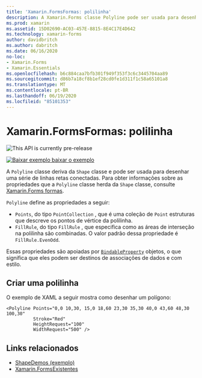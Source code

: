 ```yaml
---
title: 'Xamarin.FormsFormas: polilinha'
description: A Xamarin.Forms classe Polyline pode ser usada para desenhar uma série de linhas retas conectadas.
ms.prod: xamarin
ms.assetid: 15D02690-AC03-457E-8815-8E4C17E4D642
ms.technology: xamarin-forms
author: davidbritch
ms.author: dabritch
ms.date: 06/16/2020
no-loc:
- Xamarin.Forms
- Xamarin.Essentials
ms.openlocfilehash: b6c884caa7bfb301f949f353f3c6c3445704aa89
ms.sourcegitcommit: d86b7a18cf8b1ef28cd0fe1d311f1c58a65101a8
ms.translationtype: MT
ms.contentlocale: pt-BR
ms.lasthandoff: 06/19/2020
ms.locfileid: "85101353"
---
```

# <a name="xamarinforms-shapes-polyline"></a>Xamarin.FormsFormas: polilinha

![](~/media/shared/preview.png "This API is currently pre-release")

[![Baixar exemplo ](~/media/shared/download.png) baixar o exemplo](https://github.com/xamarin/xamarin-forms-samples/tree/master/UserInterface/ShapesDemos/)

A `Polyline` classe deriva da `Shape` classe e pode ser usada para desenhar uma série de linhas retas conectadas. Para obter informações sobre as propriedades que a `Polyline` classe herda da `Shape` classe, consulte [ Xamarin.Forms formas](index.md).

`Polyline` define as propriedades a seguir:

- `Points`, do tipo `PointCollection` , que é uma coleção de `Point` estruturas que descreve os pontos de vértice da polilinha.
- `FillRule`, do tipo `FillRule` , que especifica como as áreas de interseção na polilinha são combinadas. O valor padrão dessa propriedade é `FillRule.EvenOdd`.

Essas propriedades são apoiadas por [`BindableProperty`](xref:Xamarin.Forms.BindableProperty) objetos, o que significa que eles podem ser destinos de associações de dados e com estilo.

## <a name="create-a-polyline"></a>Criar uma polilinha

O exemplo de XAML a seguir mostra como desenhar um polígono:

```xaml
<Polyline Points="0,0 10,30, 15,0 18,60 23,30 35,30 40,0 43,60 48,30 100,30"
          Stroke="Red"
          HeightRequest="100"
          WidthRequest="500" />
```

## <a name="related-links"></a>Links relacionados

- [ShapeDemos (exemplo)](https://github.com/xamarin/xamarin-forms-samples/tree/master/UserInterface/ShapesDemos/)
- [Xamarin.FormsExistentes](index.md)
